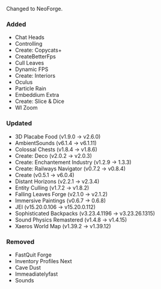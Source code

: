 
Changed to NeoForge.

### Added

- Chat Heads
- Controlling
- Create: Copycats+
- CreateBetterFps
- Cull Leaves
- Dynamic FPS
- Create: Interiors
- Oculus
- Particle Rain
- Embeddium Extra
- Create: Slice & Dice
- WI Zoom

### Updated

- 3D Placabe Food (v1.9.0 -> v2.6.0)
- AmbientSounds (v6.1.4 -> v6.1.11)
- Colossal Chests (v1.8.4 -> v1.8.6)
- Create: Deco (v2.0.2 -> v2.0.3)
- Create: Enchantement Industry (v1.2.9 -> 1.3.3)
- Create: Railways Navigator (v0.7.2 -> v0.8.4)
- Create (v0.5.1 -> v6.0.4)
- Distant Horizons (v2.2.1 -> v2.3.4)
- Entity Culling (v1.7.2 -> v1.8.2)
- Falling Leaves Forge (v2.1.0 -> v2.1.2)
- Immersive Paintings (v0.6.7 -> 0.6.8)
- JEI (v15.20.0.106 -> v15.20.0.112)
- Sophisticated Backpacks (v3.23.4.1196 -> v3.23.26.1315)
- Sound Physics Remastered (v1.4.8 -> v1.4.15)
- Xaeros World Map (v1.39.2 -> v1.39.12)

### Removed

- FastQuit Forge
- Inventory Profiles Next
- Cave Dust
- Immeadiatelyfast
- Sounds

